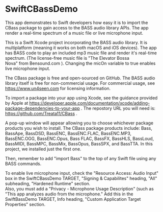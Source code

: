 # SwiftCBassDemo
This app demonstrates to Swift developers how easy it is to import the CBass package to gain access to the BASS audio library APIs.  The app render a real-time spectrum of a music file or live microphone input.

This is a Swift Xcode project incorporating the BASS audio library.  It is multiplatform (meaning it works on both macOS and iOS devices).  The app has BASS code to play an included mp3 music file and render it's real-time spectrum.  (The license-free music file is "The Elevator Bossa Nova" from Bensound.com ).  Changing the micOn variable to true enables live microphone input.

The CBass package is free and open-sourced on GitHub.  The BASS audio library itself is free for non-commercial usage.  For commercial usage, see https://www.un4seen.com for licensing information.

To import a package into your app using Xcode, see the guidance provided by Apple at https://developer.apple.com/documentation/xcode/adding-package-dependencies-to-your-app .
The repostory URL you will need is:  https://github.com/Treata11/CBass .

A pop-up window will appear allowing you to choose whichever package products you wish to install.  The CBass package products include: Bass, BassApe, BassDSD, BassENC, BassENC.FLAC, BassENC.MP3, BassENC.OGG, BassENC.Opus, Bass FLAC, BassFX, BassHLS, BassLoud, BassMIDI, BassMPC, BassMix, BassOpus, BassSPX, and BassTTA.  In this project, we installed just the first one.

Then, remember to add "import Bass" to the top of any Swift file using any BASS commands.

To enable live microphone input, check the "Resource Access: Audio Input" box in the SwiftCBassDemo TARGET, "Signing & Capabilites" heading, "All" subheading, "Hardened Runtime" section.  
Also, you must add a "Privacy - Microphone Usage Description" (such as "This app analyzes audio from the microphone."  Add this in the SwiftBassDemo TARGET, Info heading, "Custom Application Target Properties" section.
